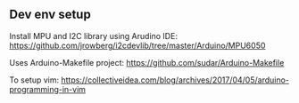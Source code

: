 ## Dev env setup

Install MPU and I2C library using Arudino IDE:
https://github.com/jrowberg/i2cdevlib/tree/master/Arduino/MPU6050

Uses Arduino-Makefile project:
https://github.com/sudar/Arduino-Makefile

To setup vim:
https://collectiveidea.com/blog/archives/2017/04/05/arduino-programming-in-vim

